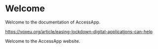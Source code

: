 # Welcome

Welcome to the documentation of AccessApp.

https://voxeu.org/article/easing-lockdown-digital-applications-can-help

Welcome to the AccessApp website.
